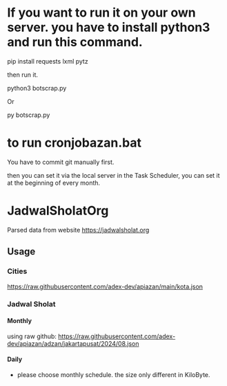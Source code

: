 #  If you want to run it on your own server. you have to install python3 and run this command.

pip install requests lxml pytz


then run it.

python3 botscrap.py

Or

py botscrap.py


# to run cronjobazan.bat

You have to commit git manually first.

then you can set it via the local server in the Task Scheduler, you can set it at the beginning of every month.

# JadwalSholatOrg

Parsed data from website https://jadwalsholat.org

## Usage

### Cities

https://raw.githubusercontent.com/adex-dev/apiazan/main/kota.json


### Jadwal Sholat


#### Monthly
using raw github: https://raw.githubusercontent.com/adex-dev/apiazan/adzan/jakartapusat/2024/08.json  
#### Daily
* please choose monthly schedule. the size only different in KiloByte.


